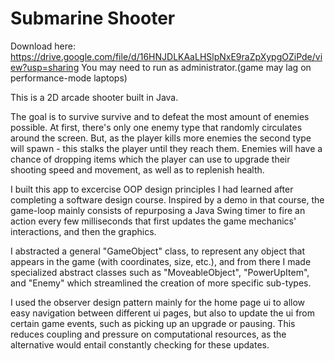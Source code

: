 # Submarine Shooter

Download here: https://drive.google.com/file/d/16HNJDLKAaLHSlpNxE9raZpXypgOZiPde/view?usp=sharing You may need to run as administrator.(game may lag on performance-mode laptops)

This is a 2D arcade shooter built in Java.

The goal is to survive survive and to defeat the most amount of enemies possible.
At first, there's only one enemy type that randomly circulates around the screen. But, as the player kills more enemies the second type will spawn - this stalks the player until they reach them. Enemies will have a chance of dropping items which the player can use to upgrade their shooting speed and movement, as well as to replenish health. 

I built this app to excercise OOP design principles I had learned after completing a software design course. Inspired by a demo in that course, the game-loop mainly consists of repurposing a Java Swing timer to fire an action every few milliseconds that first updates the game mechanics' interactions, and then the graphics. 

I abstracted a general "GameObject" class, to represent any object that appears in the game (with coordinates, size, etc.), and from there I made specialized abstract classes such as "MoveableObject", "PowerUpItem", and "Enemy" which streamlined the creation of more specific sub-types. 

I used the observer design pattern mainly for the home page ui to allow easy navigation between different ui pages, but also to update the ui from certain game events, such as picking up an upgrade or pausing. This reduces coupling and pressure on computational resources, as the alternative would entail constantly checking for these updates. 

